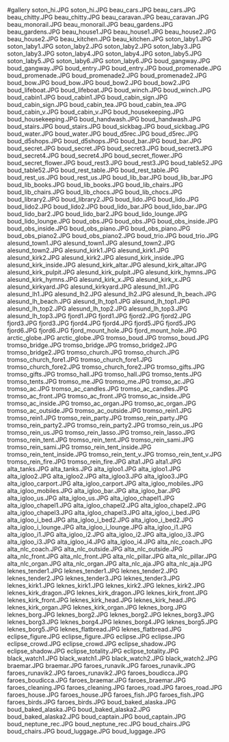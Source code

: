 #gallery
soton_hi.JPG	soton_hi.JPG
beau_cars.JPG	beau_cars.JPG
beau_chitty.JPG	beau_chitty.JPG
beau_caravan.JPG	beau_caravan.JPG
beau_monorail.JPG	beau_monorail.JPG
beau_gardens.JPG	beau_gardens.JPG
beau_house1.JPG	beau_house1.JPG
beau_house2.JPG	beau_house2.JPG
beau_kitchen.JPG	beau_kitchen.JPG
soton_laby1.JPG	soton_laby1.JPG
soton_laby2.JPG	soton_laby2.JPG
soton_laby3.JPG	soton_laby3.JPG
soton_laby4.JPG	soton_laby4.JPG
soton_laby5.JPG	soton_laby5.JPG
soton_laby6.JPG	soton_laby6.JPG
boud_gangway.JPG	boud_gangway.JPG
boud_entry.JPG	boud_entry.JPG
boud_promenade.JPG	boud_promenade.JPG
boud_promenade2.JPG	boud_promenade2.JPG
boud_bow.JPG	boud_bow.JPG
boud_bow2.JPG	boud_bow2.JPG
boud_lifeboat.JPG	boud_lifeboat.JPG
boud_winch.JPG	boud_winch.JPG
boud_cabin1.JPG	boud_cabin1.JPG
boud_cabin_sign.JPG	boud_cabin_sign.JPG
boud_cabin_tea.JPG	boud_cabin_tea.JPG
boud_cabin_v.JPG	boud_cabin_v.JPG
boud_housekeeping.JPG	boud_housekeeping.JPG
boud_handwash.JPG	boud_handwash.JPG
boud_stairs.JPG	boud_stairs.JPG
boud_sickbag.JPG	boud_sickbag.JPG
boud_water.JPG	boud_water.JPG
boud_d5rec.JPG	boud_d5rec.JPG
boud_d5shops.JPG	boud_d5shops.JPG
boud_bar.JPG	boud_bar.JPG
boud_secret.JPG	boud_secret.JPG
boud_secret3.JPG	boud_secret3.JPG
boud_secret4.JPG	boud_secret4.JPG
boud_secret_flower.JPG	boud_secret_flower.JPG
boud_rest3.JPG	boud_rest3.JPG
boud_table52.JPG	boud_table52.JPG
boud_rest_table.JPG	boud_rest_table.JPG
boud_rest_us.JPG	boud_rest_us.JPG
boud_lib_bar.JPG	boud_lib_bar.JPG
boud_lib_books.JPG	boud_lib_books.JPG
boud_lib_chairs.JPG	boud_lib_chairs.JPG
boud_lib_chocs.JPG	boud_lib_chocs.JPG
boud_library2.JPG	boud_library2.JPG
boud_lido.JPG	boud_lido.JPG
boud_lido2.JPG	boud_lido2.JPG
boud_lido_bar.JPG	boud_lido_bar.JPG
boud_lido_bar2.JPG	boud_lido_bar2.JPG
boud_lido_lounge.JPG	boud_lido_lounge.JPG
boud_obs.JPG	boud_obs.JPG
boud_obs_inside.JPG	boud_obs_inside.JPG
boud_obs_piano.JPG	boud_obs_piano.JPG
boud_obs_piano2.JPG	boud_obs_piano2.JPG
boud_trio.JPG	boud_trio.JPG
alesund_town1.JPG	alesund_town1.JPG
alesund_town2.JPG	alesund_town2.JPG
alesund_kirk1.JPG	alesund_kirk1.JPG
alesund_kirk2.JPG	alesund_kirk2.JPG
alesund_kirk_inside.JPG	alesund_kirk_inside.JPG
alesund_kirk_altar.JPG	alesund_kirk_altar.JPG
alesund_kirk_pulpit.JPG	alesund_kirk_pulpit.JPG
alesund_kirk_hymns.JPG	alesund_kirk_hymns.JPG
alesund_kirk_x.JPG	alesund_kirk_x.JPG
alesund_kirkyard.JPG	alesund_kirkyard.JPG
alesund_lh1.JPG	alesund_lh1.JPG
alesund_lh2.JPG	alesund_lh2.JPG
alesund_lh_beach.JPG	alesund_lh_beach.JPG
alesund_lh_top1.JPG	alesund_lh_top1.JPG
alesund_lh_top2.JPG	alesund_lh_top2.JPG
alesund_lh_top3.JPG	alesund_lh_top3.JPG
fjord1.JPG	fjord1.JPG
fjord2.JPG	fjord2.JPG
fjord3.JPG	fjord3.JPG
fjord4.JPG	fjord4.JPG
fjord5.JPG	fjord5.JPG
fjord6.JPG	fjord6.JPG
fjord_mount_hole.JPG	fjord_mount_hole.JPG
arctic_globe.JPG	arctic_globe.JPG
tromso_boud.JPG	tromso_boud.JPG
tromso_bridge.JPG	tromso_bridge.JPG
tromso_bridge2.JPG	tromso_bridge2.JPG
tromso_church.JPG	tromso_church.JPG
tromso_church_fore1.JPG	tromso_church_fore1.JPG
tromso_church_fore2.JPG	tromso_church_fore2.JPG
tromso_gifts.JPG	tromso_gifts.JPG
tromso_hall.JPG	tromso_hall.JPG
tromso_tents.JPG	tromso_tents.JPG
tromso_me.JPG	tromso_me.JPG
tromso_ac.JPG	tromso_ac.JPG
tromso_ac_candles.JPG	tromso_ac_candles.JPG
tromso_ac_front.JPG	tromso_ac_front.JPG
tromso_ac_inside.JPG	tromso_ac_inside.JPG
tromso_ac_organ.JPG	tromso_ac_organ.JPG
tromso_ac_outside.JPG	tromso_ac_outside.JPG
tromso_rein1.JPG	tromso_rein1.JPG
tromso_rein_party.JPG	tromso_rein_party.JPG
tromso_rein_party2.JPG	tromso_rein_party2.JPG
tromso_rein_us.JPG	tromso_rein_us.JPG
tromso_rein_lasso.JPG	tromso_rein_lasso.JPG
tromso_rein_tent.JPG	tromso_rein_tent.JPG
tromso_rein_sami.JPG	tromso_rein_sami.JPG
tromso_rein_tent_inside.JPG	tromso_rein_tent_inside.JPG
tromso_rein_tent_v.JPG	tromso_rein_tent_v.JPG
tromso_rein_fire.JPG	tromso_rein_fire.JPG
alta1.JPG	alta1.JPG
alta_tanks.JPG	alta_tanks.JPG
alta_igloo1.JPG	alta_igloo1.JPG
alta_igloo2.JPG	alta_igloo2.JPG
alta_igloo3.JPG	alta_igloo3.JPG
alta_igloo_carport.JPG	alta_igloo_carport.JPG
alta_igloo_mobiles.JPG	alta_igloo_mobiles.JPG
alta_igloo_bar.JPG	alta_igloo_bar.JPG
alta_igloo_us.JPG	alta_igloo_us.JPG
alta_igloo_chapel1.JPG	alta_igloo_chapel1.JPG
alta_igloo_chapel2.JPG	alta_igloo_chapel2.JPG
alta_igloo_chapel3.JPG	alta_igloo_chapel3.JPG
alta_igloo_i_bed.JPG	alta_igloo_i_bed.JPG
alta_igloo_i_bed2.JPG	alta_igloo_i_bed2.JPG
alta_igloo_i_lounge.JPG	alta_igloo_i_lounge.JPG
alta_igloo_i1.JPG	alta_igloo_i1.JPG
alta_igloo_i2.JPG	alta_igloo_i2.JPG
alta_igloo_i3.JPG	alta_igloo_i3.JPG
alta_igloo_i4.JPG	alta_igloo_i4.JPG
alta_nlc_coach.JPG	alta_nlc_coach.JPG
alta_nlc_outside.JPG	alta_nlc_outside.JPG
alta_nlc_front.JPG	alta_nlc_front.JPG
alta_nlc_pillar.JPG	alta_nlc_pillar.JPG
alta_nlc_organ.JPG	alta_nlc_organ.JPG
alta_nlc_aja.JPG	alta_nlc_aja.JPG
leknes_tender1.JPG	leknes_tender1.JPG
leknes_tender2.JPG	leknes_tender2.JPG
leknes_tender3.JPG	leknes_tender3.JPG
leknes_kirk1.JPG	leknes_kirk1.JPG
leknes_kirk2.JPG	leknes_kirk2.JPG
leknes_kirk_dragon.JPG	leknes_kirk_dragon.JPG
leknes_kirk_front.JPG	leknes_kirk_front.JPG
leknes_kirk_head.JPG	leknes_kirk_head.JPG
leknes_kirk_organ.JPG	leknes_kirk_organ.JPG
leknes_borg.JPG	leknes_borg.JPG
leknes_borg2.JPG	leknes_borg2.JPG
leknes_borg3.JPG	leknes_borg3.JPG
leknes_borg4.JPG	leknes_borg4.JPG
leknes_borg5.JPG	leknes_borg5.JPG
leknes_flatbread.JPG	leknes_flatbread.JPG
eclipse_figure.JPG	eclipse_figure.JPG
eclipse.JPG	eclipse.JPG
eclipse_crowd.JPG	eclipse_crowd.JPG
eclipse_shadow.JPG	eclipse_shadow.JPG
eclipse_totality.JPG	eclipse_totality.JPG
black_watch1.JPG	black_watch1.JPG
black_watch2.JPG	black_watch2.JPG
braemar.JPG	braemar.JPG
faroes_runavik.JPG	faroes_runavik.JPG
faroes_runavik2.JPG	faroes_runavik2.JPG
faroes_boudicca.JPG	faroes_boudicca.JPG
faroes_braemar.JPG	faroes_braemar.JPG
faroes_cleaning.JPG	faroes_cleaning.JPG
faroes_road.JPG	faroes_road.JPG
faroes_house.JPG	faroes_house.JPG
faroes_fish.JPG	faroes_fish.JPG
faroes_birds.JPG	faroes_birds.JPG
boud_baked_alaska.JPG	boud_baked_alaska.JPG
boud_baked_alaska2.JPG	boud_baked_alaska2.JPG
boud_captain.JPG	boud_captain.JPG
boud_neptune_rec.JPG	boud_neptune_rec.JPG
boud_chairs.JPG	boud_chairs.JPG
boud_luggage.JPG	boud_luggage.JPG
